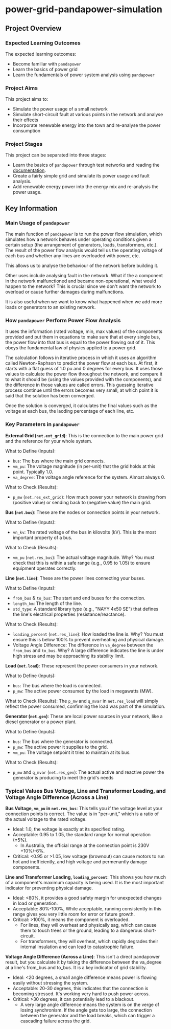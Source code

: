 # power-grid-pandapower-simulation
## Project Overview
### Expected Learning Outcomes
The expected learning outcomes:
- Become familiar with `pandapower`
- Learn the basics of power grid
- Learn the fundamentals of power system analysis using `pandapower`

### Project Aims
This project aims to:
- Simulate the power usage of a small network
- Simulate short-circuit fault at various points in the network and analyse their effects
- Incorporate renewable energy into the town and re-analyse the power consumption

### Project Stages
This project can be separated into three stages:
- Learn the basics of `pandapower` through test networks and reading the [documentation](https://pandapower.readthedocs.io/en/latest/index.html).
- Create a fairly simple grid and simulate its power usage and fault analysis.
- Add renewable energy power into the energy mix and re-analysis the power usage.

## Key Information
### Main Usage of `pandapower`
The main function of `pandapower` is to run the power flow simulation, which simulates how a network behaves under operating conditions given a certain setup (the arrangement of generators, loads, transformers, etc.). The result of the power flow analysis would tell us the operating voltage of each bus and whether any lines are overloaded with power, etc.

This allows us to analyse the behaviour of the network before building it.

Other uses include analysing fault in the network. What if the a component in the network malfunctioned and became non-operational, what would happen to the network? This is crucial since we don't want the network to overload or cause further damages during malfunctions.

It is also useful when we want to know what happened when we add more loads or generators to an existing network.

### How `pandapower` Perform Power Flow Analysis
It uses the information (rated voltage, min, max values) of the components provided and put them in equations to make sure that at every single bus, the power flow into that bus is equal to the power flowing out of it. This obeys the fundamental law of physics applied to a power grid.

The calculation follows in iterative process in which it uses an algorithm called Newton-Raphson to predict the power flow at each bus. At first, it starts with a flat guess of 1.0 pu and 0 degrees for every bus. It uses those values to calculate the power flow throughout the network, and compare it to what it should be (using the values provided with the components), and the difference in those values are called errors. This guessing iterative process continue until the errors becomes very small, at which point it is said that the solution has been converged.

Once the solution is converged, it calculates the final values such as the voltage at each bus, the laoding percentage of each line, etc.

### Key Parameters in `pandapower`
**External Grid (`net.ext_grid`)**: This is the connection to the main power grid and the reference for your whole system.

What to Define (Inputs):
- `bus`: The bus where the main grid connects.
- `vm_pu`: The voltage magnitude (in per-unit) that the grid holds at this point. Typically 1.0.
- `va_degree`: The voltage angle reference for the system. Almost always 0.

What to Check (Results):
- `p_mw` (`net.res_ext_grid`): How much power your network is drawing from (positive value) or sending back to (negative value) the main grid.

**Bus (`net.bus`)**: These are the nodes or connection points in your network.

What to Define (Inputs):
- `vn_kv`: The rated voltage of the bus in kilovolts (kV). This is the most important property of a bus.

What to Check (Results):
- `vm_pu` (`net.res_bus`): The actual voltage magnitude. Why? You must check that this is within a safe range (e.g., 0.95 to 1.05) to ensure equipment operates correctly.

**Line (`net.line`)**: These are the power lines connecting your buses.

What to Define (Inputs):
- `from_bus` & `to_bus`: The start and end buses for the connection.
- `length_km`: The length of the line.
- `std_type`: A standard library type (e.g., "NAYY 4x50 SE") that defines the line's electrical properties (resistance/reactance).

What to Check (Results):
- `loading_percent` (`net.res_line`): How loaded the line is. Why? You must ensure this is below 100% to prevent overheating and physical damage.
- Voltage Angle Difference: The difference in `va_degree` between the `from_bus` and `to_bus`. Why? A large difference indicates the line is under high stress and may be approaching its stability limit.

**Load (`net.load`)**: These represent the power consumers in your network.

What to Define (Inputs):
- `bus`: The bus where the load is connected.
- `p_mw`: The active power consumed by the load in megawatts (MW).

What to Check (Results):
The `p_mw` and `q_mvar` in `net.res_load` will simply reflect the power consumed, confirming the load was part of the simulation.

**Generator (`net.gen`)**: These are local power sources in your network, like a diesel generator or a power plant.

What to Define (Inputs):
- `bus`: The bus where the generator is connected.
- `p_mw`: The active power it supplies to the grid.
- `vm_pu`: The voltage setpoint it tries to maintain at its bus.

What to Check (Results):
- `p_mw` and `q_mvar` (`net.res_gen`): The actual active and reactive power the generator is producing to meet the grid's needs

### Typical Values Bus Voltage, Line and Transformer Loading, and Voltage Angle Difference (Across a Line)
**Bus Voltage, `vm_pu` in `net.res_bus`**: This tells you if the voltage level at your connection points is correct. The value is in "per-unit," which is a ratio of the actual voltage to the rated voltage.
- Ideal: 1.0, the voltage is exactly at its specified rating.
- Acceptable: 0.95 to 1.05, the standard range for normal operation (±5%).
    - In Australia, the official range at the connection point is 230V +10%/-6%.
- Critical: <0.95 or >1.05, low voltage (brownout) can cause motors to run hot and inefficiently, and high voltage and permenantly damage components.

**Line and Transformer Loading, `loading_percent`**: This shows you how much of a component's maximum capacity is being used. It is the most important indicator for preventing physical damage.
- Ideal: <80%, it provides a good safety margin for unexpected changes in load or generation.
- Acceptable: 80%-100%, While acceptable, running consistently in this range gives you very little room for error or future growth.
- Critical: >100%, it means the component is overloaded.
    - For lines, they will overheat and physically sag, which can cause them to touch trees or the ground, leading to a dangerous short-circuit.
    - For transformers, they will overheat, which rapidly degrades their internal insulation and can lead to catastrophic failure.

**Voltage Angle Difference (Across a Line)**: This isn't a direct pandapower result, but you calculate it by taking the difference between the va_degree at a line's from_bus and to_bus. It is a key indicator of grid stability.
- Ideal: <20 degrees, a small angle difference means power is flowing easily without stressing the system.
- Acceptable: 20-30 degrees, this indicates that the connection is becoming stressed. It's working very hard to push power across.
- Critical: >30 degrees, it can potentially lead to a blackout.
    - A very large angle difference means the system is on the verge of losing synchronism. If the angle gets too large, the connection between the generator and the load breaks, which can trigger a cascading failure across the grid.